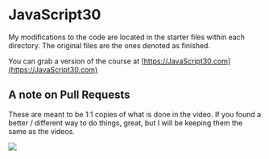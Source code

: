 # JavaScript30

My modifications to the code are located in the starter files within each directory. The original files are the ones denoted as finished.

You can grab a version of the course at [https://JavaScript30.com](https://JavaScript30.com)

## A note on Pull Requests

These are meant to be 1:1 copies of what is done in the video. If you found a better / different way to do things, great, but I will be keeping them the same as the videos.

![](https://javascript30.com/images/JS3-social-share.png)
